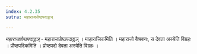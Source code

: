 ```yaml
---
index: 4.2.35
sutra: महाराजप्रोष्ठपदाट्ठञ्

---
```

_महाराजप्रोष्ठपदाट्ठञ्_ - महाराजप्रोष्ठपदाट्ठञ् । माहाराजिकमिति । महाराजो वैश्रवणः, स देवता अस्येति विग्रहः । प्रौष्ठपदिकमिति । प्रोष्ठपदो देवता अस्येति विग्रहः । 
